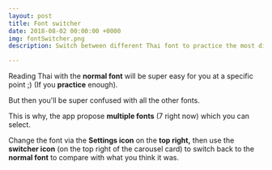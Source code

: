 ```yaml
---
layout: post
title: Font switcher
date: 2018-08-02 00:00:00 +0000
img: fontSwitcher.png
description: Switch between different Thai font to practice the most dificult one.

---
```

Reading Thai with the **normal font** will be super easy for you at a specific point ;) (If you **practice** enough).

But then you'll be super confused with all the other fonts.

This is why, the app propose **multiple fonts** (7 right now) which you can select.

Change the font via the **Settings icon** on the **top right,** then use the **switcher icon** (on the top right of the carousel card) to switch back to the **normal font** to compare with what you think it was.